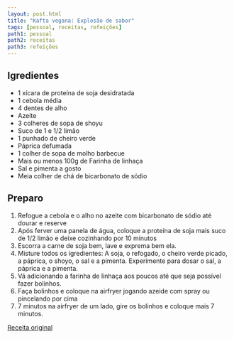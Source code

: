 ```yaml
---
layout: post.html
title: "Kafta vegana: Explosão de sabor"
tags: [pessoal, receitas, refeições]
path1: pessoal
path2: receitas
path3: refeições
---
```


<h2>Igredientes</h2>

* 1 xícara de proteína de soja desidratada
* 1 cebola média
* 4 dentes de alho
* Azeite
* 3 colheres de sopa de shoyu
* Suco de 1 e 1/2 limão
* 1 punhado de cheiro verde
* Páprica defumada
* 1 colher de sopa de molho barbecue
* Mais ou menos 100g de Farinha de linhaça
* Sal e pimenta a gosto
* Meia colher de chá de bicarbonato de sódio

<h2>Preparo</h2>

1. Refogue a cebola e o alho no azeite com bicarbonato de sódio até dourar e reserve
2. Após ferver uma panela de água, coloque a proteína de soja mais suco de 1/2 limão e deixe cozinhando por 10 minutos
3. Escorra a carne de soja bem, lave e exprema bem ela.
4. Misture todos os igredientes: A soja, o refogado, o cheiro verde picado, a páprica, o shoyo, o sal e a pimenta. Experimente para dosar o sal, a páprica e a pimenta.
5. Vá adicionando a farinha de linhaça aos poucos até que seja possível fazer bolinhos.
6. Faça bolinhos e coloque na airfryer jogando azeide com spray ou pincelando por cima
7. 7 minutos na airfryer de um lado, gire os bolinhos e coloque mais 7 minutos.

[Receita original](https://www.instagram.com/reel/DNlObROtAKH/)